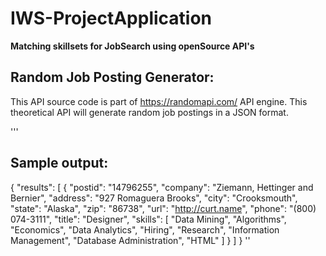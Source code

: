 # IWS-ProjectApplication
**Matching skillsets for JobSearch using openSource API's**
## Random Job Posting Generator:

This API source code is part of https://randomapi.com/ API engine. This theoretical
API will generate random job postings in a JSON format.

'''
## Sample output:
{
  "results": [
    {
      "postid": "14796255",
      "company": "Ziemann, Hettinger and Bernier",
      "address": "927 Romaguera Brooks",
      "city": "Crooksmouth",
      "state": "Alaska",
      "zip": "86738",
      "url": "http://curt.name",
      "phone": "(800) 074-3111",
      "title": "Designer",
      "skills": [
        "Data Mining",
        "Algorithms",
        "Economics",
        "Data Analytics",
        "Hiring",
        "Research",
        "Information Management",
        "Database Administration",
        "HTML"
      ]
    }
  ]
}
''